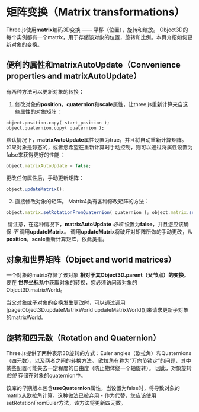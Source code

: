 # 矩阵变换（Matrix transformations）

Three.js使用**matrix**编码3D变换 —— 平移（位置），旋转和缩放。 Object3D的每个实例都有一个matrix，用于存储该对象的位置，旋转和比例。本页介绍如何更新对象的变换。

## 便利的属性和**matrixAutoUpdate**（Convenience properties and **matrixAutoUpdate**）

有两种方法可以更新对象的转换：

1. 修改对象的**position**，**quaternion**和**scale**属性，让three.js重新计算来自这些属性的对象矩阵：
```
object.position.copy( start_position ); 
object.quaternion.copy( quaternion );
```

默认情况下，**matrixAutoUpdate**属性设置为true，并且将自动重新计算矩阵。 如果对象是静态的，或者您希望在重新计算时手动控制，则可以通过将属性设置为false来获得更好的性能：

```js
object.matrixAutoUpdate = false;
```
更改任何属性后，手动更新矩阵：

```js
object.updateMatrix();
```

2. 直接修改对象的矩阵。 Matrix4类有各种修改矩阵的方法：
 ```js
object.matrix.setRotationFromQuaternion( quaternion ); object.matrix.setPosition( start_position ); object.matrixAutoUpdate = false;
 ```
​	请注意，在这种情况下，**matrixAutoUpdate** *必须* 设置为**false**，并且您应该确保 *不* 调用**updateMatrix**。 调用**updateMatrix**将破坏对矩阵所做的手动更改，从**position**，**scale**重新计算矩阵，依此类推。

## 对象和世界矩阵（Object and world matrices）

一个对象的matrix存储了该对象 **相对于其Object3D.parent（父节点）的变换**。要在 **世界坐标系**中获取对象的转换，您必须访问该对象的Object3D.matrixWorld。

当父对象或子对象的变换发生更改时，可以通过调用[page:Object3D.updateMatrixWorld updateMatrixWorld()]来请求更新子对象的matrixWorld。

## 旋转和四元数（Rotation and Quaternion）

Three.js提供了两种表示3D旋转的方式：Euler angles（欧拉角）和Quaternions（四元数），以及两者之间的转换方法。 欧拉角有称为“万向节锁定”的问题，其中某些配置可能失去一定程度的自由度（防止物体绕一个轴旋转）。 因此，对象旋转 *始终* 存储在对象的quaternion中。

该库的早期版本包含**useQuaternion**属性，当设置为false时，将导致对象的matrix从欧拉角计算。这种做法已被弃用 - 作为代替，您应该使用setRotationFromEuler方法，该方法将更新四元数。

 ```

 ```